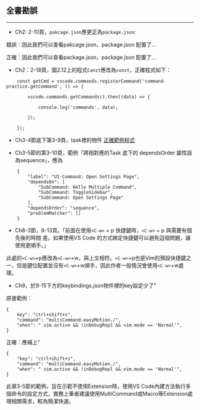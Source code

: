 ## 全書勘誤
---

- Ch2: 2-10頁，`pakcage.json`應更正為`package.json`:

錯誤：因此我們可以查看pakcage.json，package.json 配置了...

正確：因此我們可以查看package.json，package.json 配置了...

- Ch2：2-18頁，圖2.12上的程式`Canst`應改為`const`，正確程式如下：

```
    const getCmd = vscode.commands.registerCommand('command-practice.getCommand', () => {
		
		vscode.commands.getCommands().then((data) => {
			
			console.log('commands', data);
		
		});

	});
```

- Ch3-4節底下第3-9頁，task裡的物件 [正確範例程式](https://github.com/practical-vscode/practical-guide-to-vscode/blob/main/chapter3/ch3-4/.vscode/tasks.json#L4)

- Ch3-5節的第3-10頁，範例「將相對應的Task 底下的
dependsOrder 屬性設為sequence」，應為

```
    {
        "label": "UI-Command: Open Settings Page",
        "dependsOn": [
            "SubCommand: Hello Multiple Command", 
            "SubCommand: ToggleSidebar", 
            "SubCommand: Open Settings Page"
        ],
        "dependsOrder": "sequence",
        "problemMatcher": []
    }
```
- Ch8-3節，8-13頁。「前面在使用`<C-w>` + p 快捷鍵時，`<C-w>` + p 與需要有個先後的時間
差。如果使用VS Code 的方式綁定快捷鍵可以避免這個問題，讓使用更順手。」

此處的`<C-w>`+p應改為`<C-w>`+w，與上文相符。`<C-w>`+p也是Vim的預設快捷鍵之一，但是鍵位配置並沒有`<C-w>`+w順手，因此作者一般情況會使用`<C-w>`+w處理。
- Ch9，於9-15下方的keybindings.json物件裡的key設定少了"

原書範例：

```
{
    key": "ctrl+shift+s",
    "command": "multiCommand.easyMotion./",
    "when": " vim.active && !inDebugRepl && vim.mode == 'Normal'",
}
```

正確：應補上"

```
{
    "key": "ctrl+shift+s",
    "command": "multiCommand.easyMotion./",
    "when": " vim.active && !inDebugRepl && vim.mode == 'Normal'",
}
```

此章3-5節的範例，旨在示範不使用Extension時，使用VS Code內建方法執行多個命令的設定方式，實務上筆者建議使用MultiCommand或Macro等Extension處理相關需求，較為簡潔快速。 